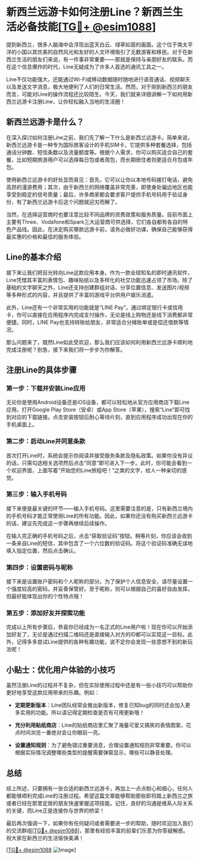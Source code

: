 # 新西兰远游卡如何注册Line？新西兰生活必备技能[[TG💪+ @esim1088](https://t.me/s/esim1088)]

提到新西兰，很多人脑海中会浮现出蓝天白云、绿草如茵的画面。这个位于南太平洋的小国以其优美的自然风光和友好的人文环境吸引了无数游客和移民。对于在新西兰生活的朋友们来说，有一件事非常重要——那就是保持与亲朋好友的联系。而在这个信息爆炸的时代，Line无疑成为了许多人首选的通讯工具之一。

Line不仅功能强大，还能通过Wi-Fi或移动数据随时随地进行语音通话、视频聊天以及发送文字消息，极大地便利了人们的日常生活。然而，对于刚到新西兰的朋友而言，可能对Line的操作流程还比较陌生。今天，我们就来详细讲解一下如何用新西兰远游卡注册Line，让你轻松融入当地的生活圈！

## 新西兰远游卡是什么？

在深入探讨如何注册Line之前，我们先了解一下什么是新西兰远游卡。简单来说，新西兰远游卡是一种专为国际旅客设计的手机SIM卡，它提供多种套餐选择，包括通话分钟数、短信条数以及流量额度等。根据个人需求，你可以购买适合自己的套餐，比如短期旅游用户可以选择每日包或者周包，而长期居住者则更适合月包或年包。

使用新西兰远游卡的好处显而易见：首先，它可以让你以本地号码接打电话，避免高昂的漫游费用；其次，由于新西兰的网络覆盖非常完善，即使身处偏远地区也能享受到稳定的信号质量；最后，许多商家都会要求客户提供手机号码用于验证身份，有了新西兰远游卡后这个问题就迎刃而解了。

当然，在选择运营商时也要注意比较不同品牌的资费政策和服务质量。目前市面上主要有Three、Vodafone和Spark三大运营商可供选择，它们各自都有各自的特色产品线。因此，在决定购买哪款远游卡前，请务必做好功课，确保自己能够获得最实惠的价格和最佳的服务体验。

## Line的基本介绍

接下来让我们把目光转向Line这款应用本身。作为一款全球知名的即时通讯软件，Line凭借其丰富的表情包、趣味贴纸以及多样化的社交功能迅速占领了市场。除了基础的文字聊天之外，Line还支持创建群组对话、分享位置信息、发送图片/视频等多种形式的内容，并且提供了丰富的游戏平台供用户娱乐消遣。

此外，Line还有一个非常实用的功能就是“LINE Pay”。通过绑定银行卡或信用卡，你可以直接在应用程序内完成支付操作，无论是线上购物还是线下消费都非常便捷。同时，LINE Pay也支持转账给朋友，非常适合分摊账单或是偿还借款等情况。

那么问题来了，既然Line如此受欢迎，那么我们应该如何利用新西兰远游卡顺利地完成注册呢？别急，接下来我们将一步步为你解答。

## 注册Line的具体步骤

### 第一步：下载并安装Line应用

无论你是使用Android设备还是iOS设备，都可以轻松地从官方应用商店下载Line应用。打开Google Play Store（安卓）或App Store（苹果），搜索“Line”即可找到对应的下载链接。点击安装按钮后耐心等待片刻，直到应用程序成功出现在你的手机桌面上。

### 第二步：启动Line并同意条款

首次打开Line时，系统会提示你阅读并接受服务条款及隐私政策。如果你没有异议的话，只需勾选相关选项然后点击“同意”即可进入下一步。此时，你可能会看到一个欢迎界面，上面写着“开始您的Line旅程吧！”之类的文字，给人一种亲切的感觉。

### 第三步：输入手机号码

接下来便是最关键的环节——输入手机号码。这里需要注意的是，只有新西兰境内的手机号码才能正常使用Line的所有功能。因此，如果你还没有购买新西兰远游卡的话，建议先完成这一步骤再继续后续操作。

在输入完正确的手机号码之后，点击“获取验证码”按钮。稍等片刻，你应该会收到一条来自Line的短信，其中包含了一个六位数的验证码。将这个验证码准确无误地填入指定位置，然后点击确认。

### 第四步：设置密码与昵称

接下来是设置账户密码和个人昵称的部分。为了保护个人信息安全，请尽量设置一个强度较高的密码，并妥善保管好。至于昵称，则可以根据自己的喜好自由发挥，但最好能体现出你的个性特点哦！

### 第五步：添加好友并探索功能

完成以上所有步骤后，恭喜你已经成为一名正式的Line用户啦！现在你可以开始添加好友了，无论是通过扫描二维码还是直接输入对方的ID都可以实现这一目标。此外，记得多多尝试Line提供的各种有趣功能，说不定你会发现一些意想不到的新玩法呢！

## 小贴士：优化用户体验的小技巧

虽然注册Line的过程并不复杂，但在实际使用过程中还是有一些小技巧可以帮助你更好地享受这款应用带来的乐趣。例如：

- **定期更新版本**：Line团队经常会推出新版本，修复已知bug的同时还会加入更多实用的功能。所以请记得定期检查是否有可用更新哦！
  
- **充分利用贴纸商店**：Line的贴纸商店里汇聚了海量可爱又搞笑的表情图案，花点时间浏览一番绝对会让你眼前一亮。
  
- **设置通知规则**：为了避免错过重要消息，合理设置通知规则非常重要。你可以根据实际情况调整哪些类型的提醒需要弹窗显示，哪些可以静音处理。

## 总结

综上所述，只要拥有一张合适的新西兰远游卡，再加上一点点耐心和细心，任何人都能够顺利完成Line的注册过程。希望这篇文章能够帮助那些即将踏上新西兰之旅或者已经在那里定居的朋友快速掌握这项技能。记住，良好的沟通是维系人际关系的关键，而Line正是连接你与世界的桥梁！

最后再次强调一下，如果你有任何疑问或者需要进一步的帮助，随时欢迎加入我们的交流群组[[TG💪+ @esim1088](https://t.me/s/esim1088)]，那里有经验丰富的前辈们乐意为你答疑解惑。祝大家在新西兰的生活愉快美满！

[[TG💪+ @esim1088](https://t.me/s/esim1088) ![Image](https://i.postimg.cc/4NQfJmqS/Snipaste-2025-05-13-00-14-12.png)]